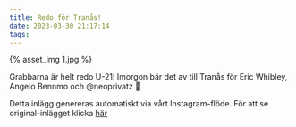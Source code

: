 ```yaml
---
title: Redo för Tranås!
date: 2023-03-30 21:17:14
tags:
---
```

<div class="postId" style="display: none;">ID: 17979432067906315</div>

<div class="postImageContainer">
{% asset_img 1.jpg %}
</div>

Grabbarna är helt redo U-21! Imorgon bär det av till Tranås för Eric Whibley, Angelo Bennmo och @neoprivatz 🦁

<div class="automaticGeneratedPostDescription">
Detta inlägg genereras automatiskt via vårt Instagram-flöde. För att se original-inlägget klicka <a target="_blank" href="https://www.instagram.com/p/CqbKuZJD8Tg/">här</a>
</div>
<br>
